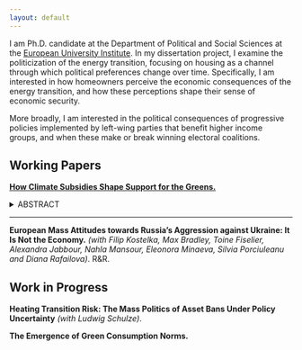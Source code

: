 ```yaml
---
layout: default
---
```


I am Ph.D. candidate at the Department of Political and Social Sciences at the [European University Institute](https://www.eui.eu/en/academic-units/political-and-social-sciences). In my dissertation project, I examine the politicization of the energy transition, focusing on housing as a channel through which political preferences change over time. Specifically, I am interested in how homeowners perceive the economic consequences of the energy transition, and how these perceptions shape their sense of economic security.

More broadly, I am interested in the political consequences of progressive policies implemented by left-wing parties that benefit higher income groups, and when these make or break winning electoral coalitions.

## Working Papers

[**How Climate Subsidies Shape Support for the Greens.**](https://osf.io/preprints/osf/ysvuq)

<details>

<summary>ABSTRACT</summary>

<p>How do climate subsidies affect support for Green parties? Lately, climate policies have shifted from imposing costs through carbon pricing to offering benefits via subsidies. Research shows that policies imposing concentrated costs provoke electoral backlash. But what happens when the benefits of climate policies are concentrated, while costs remain diffuse? This study examines how renewable energy subsidies for rooftop solar panels influence political behaviour in Germany. I argue that solar panel investments allow homeowners to build environmentally conscious wealth, aligning pre-existing concerns about climate change with self-interested pro-environmental actions. Using administrative and panel survey data with difference-in-differences designs, I show that only homeowners are more likely to support the Greens after installing solar panels, and that the effects last in the long term. Longitudinal evidence indicates that this shift results from homeowners perceiving economic benefits and engaging directly with other aspects of the energy transition, consistent with the Green Party agenda. These findings suggest that climate subsidies can generate an endogenous source of support for fast-tracking the climate transition, albeit at the cost of increasing wealth inequality between recipients and non-recipients.</p>

</details>

------------------------------------------------------------------------

**European Mass Attitudes towards Russia’s Aggression against Ukraine: It Is Not the Economy.** *(with Filip Kostelka, Max Bradley, Toine Fiselier, Alexandra Jabbour, Nahla Mansour, Eleonora Minaeva, Silvia Porciuleanu and Diana Rafailova)*. R&R.

## Work in Progress

**Heating Transition Risk: The Mass Politics of Asset Bans Under Policy Uncertainty** *(with Ludwig Schulze)*.

**The Emergence of Green Consumption Norms.**
